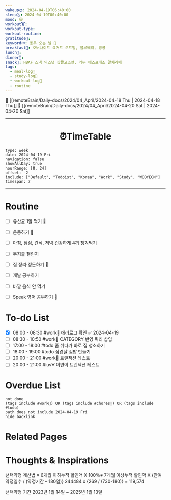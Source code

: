 ```yaml
---
wakeup🌞: 2024-04-19T06:40:00
sleep🌜: 2024-04-19T00:40:00
mood: 😃
workout🏋️: 
workout-type: 
workout-routine: 
gratitude🙏: 
keyword🗝️: 동우 오는 날 💝
breakfast🍳: 오버나이트 요거트 오트밀, 블루베리, 땅콩
lunch🍚: 
dinner🥗: 
snack🍬: HBAF 스낵 믹스넛 짭짤고소맛, 카누 에스프레소 말차라떼
tags:
  - meal-log📝
  - study-log📓
  - workout-log💪
  - routine
---
```


🔺 [[remoteBrain/Daily-docs/2024/04_April/2024-04-18 Thu | 2024-04-18 Thu]]
🔻 [[remoteBrain/Daily-docs/2024/04_April/2024-04-20 Sat | 2024-04-20 Sat]]
___
<h1> <center>⏰TimeTable </center> </h1>

```gEvent
type: week
date: 2024-04-19 Fri
navigation: false
showAllDay: true
hourRange: [8, 24]
offset: -2
include: ["Default", "Todoist", "Korea", "Work", "Study", "WOOYEON"]
timespan: 7
```

--- 


# Routine 

- [ ] 유산균 1알 먹기 🔼 
- [ ] 운동하기 🔼
- [ ] 아침, 점심, 간식, 저녁 건강하게 4끼 챙겨먹기
- [ ] 무지출 챌린지 
- [ ] 집 정리·정돈하기 🔼
- [ ] 개발 공부하기
- [ ] 바깥 음식 안 먹기 
- [ ] Speak 영어 공부하기 🔼 


# To-do List

- [x] 08:00 - 08:30 #work💼 에러로그 확인 ✅ 2024-04-19
- [ ] 08:30 - 10:50 #work💼 CATEGORY 반영 쿼리 삽입
- [ ] 17:00 - 18:00 #todo 좀 쉬다가 바로 집 청소하기
- [ ] 18:00 - 19:00 #todo 삼겹살 김밥 만들기
- [ ] 20:00 - 21:00 #work💼 트랜잭션 테스트
- [ ] 20:00 - 21:00 #luv💗 이연이 트랜젝션 테스트

# Overdue List
```tasks
not done
(tags include #work💼) OR (tags include #chores🧺) OR (tags include #todo)
path does not include 2024-04-19 Fri
hide backlink
```

# Related Pages



# Thoughts & Inspirations

선택약정 계산법
※ 6개월 이하누적 할인액 X 100%※ 7개월 이상누적 할인액 X {잔여약정일수 / (약정기간 – 180일)}
244484 x {269 / (730-180)} = 119,574

선택약정 기간 2023년 1월 14일 ~ 2025년 1월 13일 
